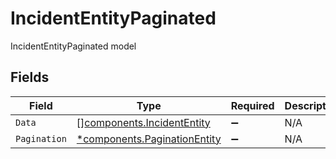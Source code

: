 # IncidentEntityPaginated

IncidentEntityPaginated model


## Fields

| Field                                                                       | Type                                                                        | Required                                                                    | Description                                                                 |
| --------------------------------------------------------------------------- | --------------------------------------------------------------------------- | --------------------------------------------------------------------------- | --------------------------------------------------------------------------- |
| `Data`                                                                      | [][components.IncidentEntity](../../models/components/incidententity.md)    | :heavy_minus_sign:                                                          | N/A                                                                         |
| `Pagination`                                                                | [*components.PaginationEntity](../../models/components/paginationentity.md) | :heavy_minus_sign:                                                          | N/A                                                                         |